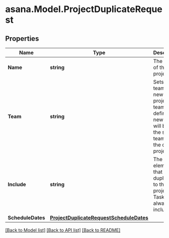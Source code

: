 
# asana.Model.ProjectDuplicateRequest

## Properties

Name | Type | Description | Notes
------------ | ------------- | ------------- | -------------
**Name** | **string** | The name of the new project. | 
**Team** | **string** | Sets the team of the new project. If team is not defined, the new project will be in the same team as the the original project. | [optional] 
**Include** | **string** | The elements that will be duplicated to the new project. Tasks are always included. | [optional] 
**ScheduleDates** | [**ProjectDuplicateRequestScheduleDates**](ProjectDuplicateRequestScheduleDates.md) |  | [optional] 

[[Back to Model list]](../README.md#documentation-for-models)
[[Back to API list]](../README.md#documentation-for-api-endpoints)
[[Back to README]](../README.md)

